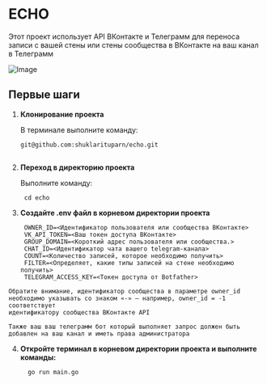 # ECHO

Этот проект использует API ВКонтакте и Телеграмм для переноса записи с вашей стены или стены сообщества в ВКонтакте на ваш канал в Телеграмм

![Image](https://github.com/shuklarituparn/echo/assets/66947051/af310a7a-57b3-41d2-b785-23bed58ec55e)


## Первые шаги

1. **Клонирование проекта**
   
   В терминале выполните команду:

    ```bash 
    git@github.com:shuklarituparn/echo.git



2. **Переход в директорию проекта**

    Выполните команду:
        
        cd echo
    
3. **Создайте .env файл в корневом директории проекта**

    ```
     OWNER_ID=<Идентификатор пользователя или сообщества ВКонтакте>
     VK_API_TOKEN=<Ваш токен доступа ВКонтакте>
     GROUP_DOMAIN=<Короткий адрес пользователя или сообщества.>
     CHAT_ID=<Идентификатор чата вашего telegram-канала>
     COUNT=<Количество записей, которое необходимо получить>
     FILTER=<Определяет, какие типы записей на стене необходимо получить>
     TELEGRAM_ACCESS_KEY=<Токен доступа от Botfather>
     ```
     

```
Обратите внимание, идентификатор сообщества в параметре owner_id 
необходимо указывать со знаком «-» — например, owner_id = -1 соответствует 
идентификатору сообщества ВКонтакте API
```


```
Также ваш ваш телеграмм бот который выполняет запрос должен быть добавлен на ваш канал и иметь права администратора
```




4. **Откройте терминал в корневом директории проекта и выполните команды:**



         go run main.go
         
    






